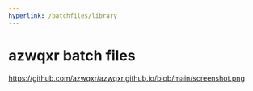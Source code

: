```yaml
---
hyperlink: /batchfiles/library
---
```

# azwqxr batch files
https://github.com/azwqxr/azwqxr.github.io/blob/main/screenshot.png
